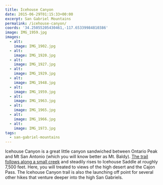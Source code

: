 ```yaml
---
title: Icehouse Canyon
date: 2015-06-29T01:15:33+00:00
excerpt: San Gabriel Mountains
permalink: /icehouse-canyon/
coords: '34.25055205430461,-117.65339984810386'
image: IMG_1959.jpg
images:
  - alt: 
    image: IMG_1902.jpg
  - alt: 
    image: IMG_1920.jpg
  - alt: 
    image: IMG_1927.jpg
  - alt: 
    image: IMG_1929.jpg
  - alt: 
    image: IMG_1948.jpg
  - alt: 
    image: IMG_1959.jpg
  - alt: 
    image: IMG_1963.jpg
  - alt: 
    image: IMG_1965.jpg
  - alt: 
    image: IMG_1966.jpg
  - alt: 
    image: IMG_1973.jpg
tags:
  - san-gabriel-mountains
---
```

Icehouse Canyon is a great little canyon sandwiched between Ontario Peak and Mt San Antonio (which you will know better as Mt. Baldy). <a href="http://www.modernhiker.com/2007/04/19/hiking-icehouse-canyon/">The trail follows along a small creek</a> and steadily rises to Icehouse Saddle at roughly 7,500 feet. Here, you will treated to views of the high desert and the Cajon Pass. The Icehouse Canyon trail is also the launching off point for several other hikes that venture deeper into the high San Gabriels.

